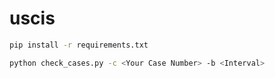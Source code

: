 # uscis

```bash
pip install -r requirements.txt

python check_cases.py -c <Your Case Number> -b <Interval>
```
